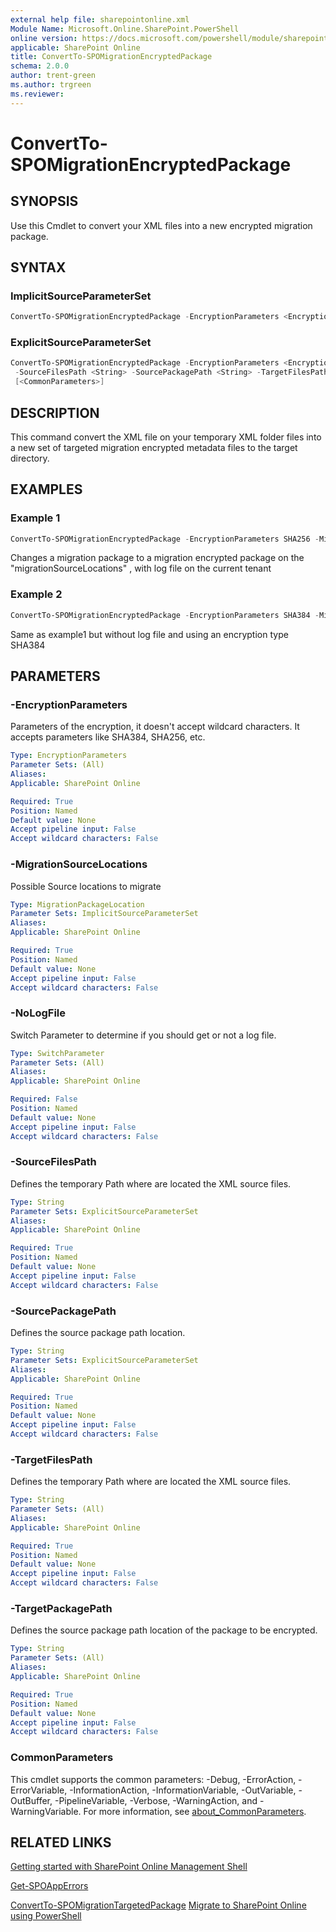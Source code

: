 ```yaml
---
external help file: sharepointonline.xml
Module Name: Microsoft.Online.SharePoint.PowerShell
online version: https://docs.microsoft.com/powershell/module/sharepoint-online/convertto-spomigrationencryptedpackage
applicable: SharePoint Online
title: ConvertTo-SPOMigrationEncryptedPackage
schema: 2.0.0
author: trent-green
ms.author: trgreen
ms.reviewer:
---
```


# ConvertTo-SPOMigrationEncryptedPackage

## SYNOPSIS

Use this Cmdlet to convert your XML files into a new encrypted migration package.

## SYNTAX

### ImplicitSourceParameterSet

```powershell
ConvertTo-SPOMigrationEncryptedPackage -EncryptionParameters <EncryptionParameters> -MigrationSourceLocations <MigrationPackageLocation> [-NoLogFile] -TargetFilesPath <String> -TargetPackagePath <String> [<CommonParameters>]
```

### ExplicitSourceParameterSet

```powershell
ConvertTo-SPOMigrationEncryptedPackage -EncryptionParameters <EncryptionParameters> [-NoLogFile]
 -SourceFilesPath <String> -SourcePackagePath <String> -TargetFilesPath <String> -TargetPackagePath <String>
 [<CommonParameters>]
```

## DESCRIPTION

This command convert the XML file on your temporary XML folder files into a new set of targeted migration encrypted metadata files to the target directory.

## EXAMPLES

### Example 1

```powershell
ConvertTo-SPOMigrationEncryptedPackage -EncryptionParameters SHA256 -MigrationSourceLocations $MigrationPackageLocation -NoLogFile -TargetFilesPath $TargetFilesPath -TargetPackagePath $TargetPackagePath
```

Changes a migration package to a migration encrypted package on the "migrationSourceLocations" , with log file on the current tenant

### Example 2

```powershell
ConvertTo-SPOMigrationEncryptedPackage -EncryptionParameters SHA384 -MigrationSourceLocations $MigrationPackageLocation  -TargetFilesPath $TargetFilesPath -TargetPackagePath $TargetPackagePath
```

Same as example1 but without log file and using an encryption type SHA384

## PARAMETERS

### -EncryptionParameters

Parameters of the encryption, it doesn't accept wildcard characters.
It accepts parameters like SHA384, SHA256, etc.

```yaml
Type: EncryptionParameters
Parameter Sets: (All)
Aliases:
Applicable: SharePoint Online

Required: True
Position: Named
Default value: None
Accept pipeline input: False
Accept wildcard characters: False
```

### -MigrationSourceLocations

Possible Source locations to migrate

```yaml
Type: MigrationPackageLocation
Parameter Sets: ImplicitSourceParameterSet
Aliases:
Applicable: SharePoint Online

Required: True
Position: Named
Default value: None
Accept pipeline input: False
Accept wildcard characters: False
```

### -NoLogFile

Switch Parameter to determine if you should get or not a log file.

```yaml
Type: SwitchParameter
Parameter Sets: (All)
Aliases:
Applicable: SharePoint Online

Required: False
Position: Named
Default value: None
Accept pipeline input: False
Accept wildcard characters: False
```

### -SourceFilesPath

Defines the temporary Path where are located the XML source files.

```yaml
Type: String
Parameter Sets: ExplicitSourceParameterSet
Aliases:
Applicable: SharePoint Online

Required: True
Position: Named
Default value: None
Accept pipeline input: False
Accept wildcard characters: False
```

### -SourcePackagePath

Defines the source package path location.

```yaml
Type: String
Parameter Sets: ExplicitSourceParameterSet
Aliases:
Applicable: SharePoint Online

Required: True
Position: Named
Default value: None
Accept pipeline input: False
Accept wildcard characters: False
```

### -TargetFilesPath

Defines the temporary Path where are located the XML source files.

```yaml
Type: String
Parameter Sets: (All)
Aliases:
Applicable: SharePoint Online

Required: True
Position: Named
Default value: None
Accept pipeline input: False
Accept wildcard characters: False
```

### -TargetPackagePath

Defines the source package path location of the package to be encrypted.

```yaml
Type: String
Parameter Sets: (All)
Aliases:
Applicable: SharePoint Online

Required: True
Position: Named
Default value: None
Accept pipeline input: False
Accept wildcard characters: False
```

### CommonParameters

This cmdlet supports the common parameters: -Debug, -ErrorAction, -ErrorVariable, -InformationAction, -InformationVariable, -OutVariable, -OutBuffer, -PipelineVariable, -Verbose, -WarningAction, and -WarningVariable. For more information, see [about_CommonParameters](https://go.microsoft.com/fwlink/?LinkID=113216).

## RELATED LINKS

[Getting started with SharePoint Online Management Shell](https://docs.microsoft.com/powershell/sharepoint/sharepoint-online/connect-sharepoint-online?view=sharepoint-ps)

[Get-SPOAppErrors](Get-SPOAppErrors.md)

[ConvertTo-SPOMigrationTargetedPackage](ConvertTo-SPOMigrationTargetedPackage.md)
[Migrate to SharePoint Online using PowerShell](https://docs.microsoft.com/sharepointmigration/overview-spmt-ps-cmdlets)
